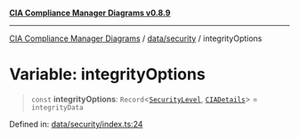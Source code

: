 [**CIA Compliance Manager Diagrams v0.8.9**](../../../README.md)

***

[CIA Compliance Manager Diagrams](../../../modules.md) / [data/security](../README.md) / integrityOptions

# Variable: integrityOptions

> `const` **integrityOptions**: `Record`\<[`SecurityLevel`](../../../types/cia/type-aliases/SecurityLevel.md), [`CIADetails`](../../../types/interfaces/CIADetails.md)\> = `integrityData`

Defined in: [data/security/index.ts:24](https://github.com/Hack23/cia-compliance-manager/blob/e1ae27dd41c4ccea8a13cdec993022242a97dce3/src/data/security/index.ts#L24)

